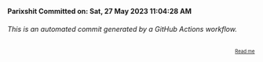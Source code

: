 **Parixshit Committed on: Sat, 27 May 2023 11:04:28 AM** <!-- cbe06b69-647f-4ef0-a19f-cfb7aef41246 -->

###### This is an automated commit generated by a GitHub Actions workflow.

<div align="right"><sub><sup><a href="https://github.com/Parixshit/AutoCommit.git">Read me</a></sup></sub></div>
